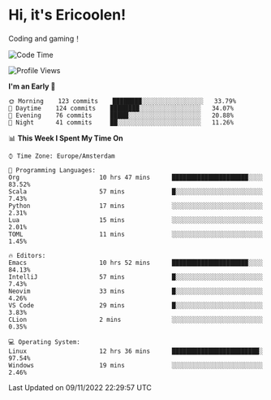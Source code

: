 # Hi, it's Ericoolen!
Coding and gaming！

<!--START_SECTION:waka-->
![Code Time](http://img.shields.io/badge/Code%20Time-518%20hrs%2050%20mins-blue)

![Profile Views](http://img.shields.io/badge/Profile%20Views-0-blue)

**I'm an Early 🐤** 

```text
🌞 Morning    123 commits    ████████░░░░░░░░░░░░░░░░░   33.79% 
🌆 Daytime    124 commits    ████████░░░░░░░░░░░░░░░░░   34.07% 
🌃 Evening    76 commits     █████░░░░░░░░░░░░░░░░░░░░   20.88% 
🌙 Night      41 commits     ██░░░░░░░░░░░░░░░░░░░░░░░   11.26%

```


📊 **This Week I Spent My Time On** 

```text
⌚︎ Time Zone: Europe/Amsterdam

💬 Programming Languages: 
Org                      10 hrs 47 mins      █████████████████████░░░░   83.52% 
Scala                    57 mins             █░░░░░░░░░░░░░░░░░░░░░░░░   7.43% 
Python                   17 mins             ░░░░░░░░░░░░░░░░░░░░░░░░░   2.31% 
Lua                      15 mins             ░░░░░░░░░░░░░░░░░░░░░░░░░   2.01% 
TOML                     11 mins             ░░░░░░░░░░░░░░░░░░░░░░░░░   1.45%

🔥 Editors: 
Emacs                    10 hrs 52 mins      █████████████████████░░░░   84.13% 
IntelliJ                 57 mins             █░░░░░░░░░░░░░░░░░░░░░░░░   7.43% 
Neovim                   33 mins             █░░░░░░░░░░░░░░░░░░░░░░░░   4.26% 
VS Code                  29 mins             █░░░░░░░░░░░░░░░░░░░░░░░░   3.83% 
CLion                    2 mins              ░░░░░░░░░░░░░░░░░░░░░░░░░   0.35%

💻 Operating System: 
Linux                    12 hrs 36 mins      ████████████████████████░   97.54% 
Windows                  19 mins             ░░░░░░░░░░░░░░░░░░░░░░░░░   2.46%

```


 Last Updated on 09/11/2022 22:29:57 UTC
<!--END_SECTION:waka-->

